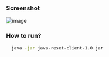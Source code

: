 ### Screenshot
![image](https://github.com/ashwinnambiarm/java-rest-client/assets/3881168/9954a3bc-499c-4421-86a5-a5cbf0ba03b3)

### How to run?
```bash
  java -jar java-reset-client-1.0.jar
```
